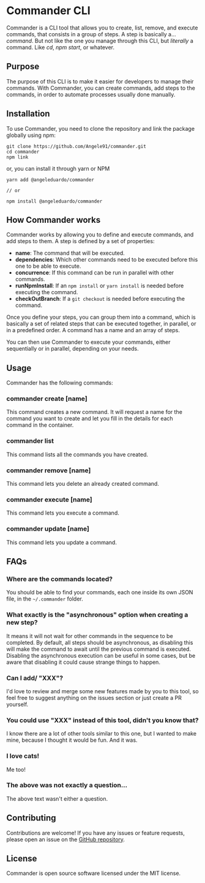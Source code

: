 # Commander CLI

Commander is a CLI tool that allows you to create, list, remove, and execute commands, that consists in a group of steps.
A step is basically a... _command_. But not like the one you manage through this CLI, but _literally_ a command. Like _cd_, _npm start_, or whatever.

## Purpose

The purpose of this CLI is to make it easier for developers to manage their commands. With Commander, you can create commands, add steps to the commands, in order to automate processes usually done manually.

## Installation

To use Commander, you need to clone the repository and link the package globally using npm:

```
git clone https://github.com/Angele91/commander.git
cd commander
npm link

```

or, you can install it through yarn or NPM

```
yarn add @angeleduardo/commander

// or

npm install @angeleduardo/commander
```

## How Commander works

Commander works by allowing you to define and execute commands, and add steps to them. A step is defined by a set of properties:

- **name**: The command that will be executed.
- **dependencies**: Which other commands need to be executed before this one to be able to execute.
- **concurrence**: If this command can be run in parallel with other commands.
- **runNpmInstall**: If an `npm install` or `yarn install` is needed before executing the command.
- **checkOutBranch**: If a `git checkout` is needed before executing the command.

Once you define your steps, you can group them into a command, which is basically a set of related steps that can be executed together, in parallel, or in a predefined order. A command has a name and an array of steps.

You can then use Commander to execute your commands, either sequentially or in parallel, depending on your needs.

## Usage

Commander has the following commands:

### commander create [name]

This command creates a new command. It will request a name for the command you want to create and let you fill in the details for each command in the container.

### commander list

This command lists all the commands you have created.

### commander remove [name]

This command lets you delete an already created command.

### commander execute [name]

This command lets you execute a command.

### commander update [name]

This command lets you update a command.


## FAQs

### Where are the commands located?

You should be able to find your commands, each one inside its own JSON file, in the `~/.commander` folder.

### What exactly is the "asynchronous" option when creating a new step?

It means it will not wait for other commands in the sequence to be completed. By default, all steps should be asynchronous, as disabling this will make the command to await until the previous command is executed. Disabling the asynchronous execution can be useful in some cases, but be aware that disabling it could cause strange things to happen.

### Can I add/ "XXX"?

I'd love to review and merge some new features made by you to this tool, so feel free to suggest anything on the issues section or just create a PR yourself.

### You could use "XXX" instead of this tool, didn't you know that?

I know there are a lot of other tools similar to this one, but I wanted to make mine, because I thought it would be fun. And it was. 

### I love cats!

Me too!

### The above was not exactly a question...

The above text wasn't either a question.


## Contributing

Contributions are welcome! If you have any issues or feature requests, please open an issue on the [GitHub repository](https://github.com/Angele91/commander).

## License

Commander is open source software licensed under the MIT license.
